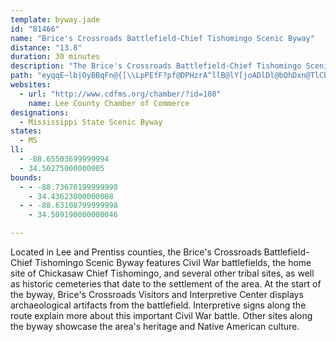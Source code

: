 ```yaml
---
template: byway.jade
id: "81466"
name: "Brice's Crossroads Battlefield-Chief Tishomingo Scenic Byway"
distance: "13.8"
duration: 30 minutes
description: "The Brice's Crossroads Battlefield-Chief Tishomingo Scenic Byway features Civil War battlefields, the home site of Chickasaw Chief Tishomingo, and several other tribal sites. "
path: "eyqqE~lb|OyBBqFn@{[\\LpPEfF?pf@DPHzrA^llB@lY[joADlDl@bOhDxn@TlCb@~Ax@tBjJzMrCgDxBmBfI_EfCsBpAyAlAeCnB}HrBeK|@aCn@gAzK{LhP|FfJvCra@zGvI`ClCh@dD^zV`GpJnId@XhALlTHnC^`Cx@nBlAtAdApArA~@r@bBd@xARrK@pABd@Nn@bAHlG^r@r@z@tKrDrCp@xGJfAXv@d@xMhOxBdBdKbGh@PdORrSJ~@moBEkc@Jad@Qms@Jyf@K{jAPsCh@{DbB_JpEgMzB{IjEiRTgDZkCf@wYTcKb@aHN_Az@aC|AwDbEwMn@_@`EyAX_BrDcGbAeDZmDRwDPqGrA_JzHiRlIqTvIc]h@{EQiZ"
websites: 
  - url: "http://www.cdfms.org/chamber/?id=108"
    name: Lee County Chamber of Commerce
designations: 
  - Mississippi State Scenic Byway
states: 
  - MS
ll: 
  - -88.65503699999994
  - 34.50275000000005
bounds: 
  - - -88.73670199999998
    - 34.43623000000008
  - - -88.63108799999998
    - 34.509190000000046

---
```


Located in Lee and Prentiss counties, the Brice's Crossroads Battlefield-Chief Tishomingo Scenic Byway features Civil War battlefields, the home site of Chickasaw Chief Tishomingo, and several other tribal sites, as well as historic cemeteries that date to the settlement of the area.  At the start of the byway, Brice's Crossroads Visitors and Interpretive Center displays archaeological artifacts from the battlefield. Interpretive signs along the route explain more about this important Civil War battle.  Other sites along the byway showcase the area's heritage and Native American culture.